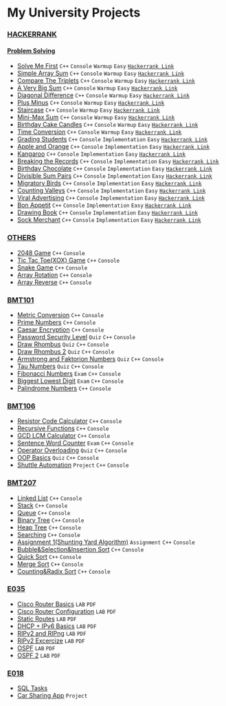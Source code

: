 # My University Projects

### [HACKERRANK](/Hackerrank)

#### [Problem Solving](/Hackerrank)
- [Solve Me First](/Hackerrank/Problem_Solving/Warmup/solve_me_first.cpp) `C++` `Console` `Warmup` `Easy` [`Hackerrank Link`](https://www.hackerrank.com/challenges/solve-me-first) 
- [Simple Array Sum](/Hackerrank/Problem_Solving/Warmup/simple_array_sum.cpp) `C++` `Console` `Warmup` `Easy` [`Hackerrank Link`](https://www.hackerrank.com/challenges/simple-array-sum) 
- [Compare The Triplets](/Hackerrank/Problem_Solving/Warmup/compare_the_triplets.cpp) `C++` `Console` `Warmup` `Easy` [`Hackerrank Link`](https://www.hackerrank.com/challenges/compare-the-triplets) 
- [A Very Big Sum](/Hackerrank/Problem_Solving/Warmup/a_very_big_sum.cpp) `C++` `Console` `Warmup` `Easy` [`Hackerrank Link`](https://www.hackerrank.com/challenges/a-very-big-sum) 
- [Diagonal Difference](/Hackerrank/Problem_Solving/Warmup/diagonal_difference.cpp) `C++` `Console` `Warmup` `Easy` [`Hackerrank Link`](https://www.hackerrank.com/challenges/diagonal-difference) 
- [Plus Minus](/Hackerrank/Problem_Solving/Warmup/plus_minus.cpp) `C++` `Console` `Warmup` `Easy` [`Hackerrank Link`](https://www.hackerrank.com/challenges/plus-minus) 
- [Staircase](/Hackerrank/Problem_Solving/Warmup/staircase.cpp) `C++` `Console` `Warmup` `Easy` [`Hackerrank Link`](https://www.hackerrank.com/challenges/staircase) 
- [Mini-Max Sum](/Hackerrank/Problem_Solving/Warmup/mini-max_sum.cpp) `C++` `Console` `Warmup` `Easy` [`Hackerrank Link`](https://www.hackerrank.com/challenges/mini-max-sum) 
- [Birthday Cake Candles](/Hackerrank/Problem_Solving/Warmup/birthday_cake_candles.cpp) `C++` `Console` `Warmup` `Easy` [`Hackerrank Link`](https://www.hackerrank.com/challenges/birthday-cake-candles) 
- [Time Conversion](/Hackerrank/Problem_Solving/Warmup/time_conversion.cpp) `C++` `Console` `Warmup` `Easy` [`Hackerrank Link`](https://www.hackerrank.com/challenges/time-conversion) 
- [Grading Students](/Hackerrank/Problem_Solving/Implementation/grading_students.cpp) `C++` `Console` `Implementation` `Easy` [`Hackerrank Link`](https://www.hackerrank.com/challenges/grading) 
- [Apple and Orange](/Hackerrank/Problem_Solving/Implementation/apple_and_orange.cpp) `C++` `Console` `Implementation` `Easy` [`Hackerrank Link`](https://www.hackerrank.com/challenges/apple-and-orange) 
- [Kangaroo](/Hackerrank/Problem_Solving/Implementation/kangaroo.cpp) `C++` `Console` `Implementation` `Easy` [`Hackerrank Link`](https://www.hackerrank.com/challenges/kangaroo) 
- [Breaking the Records](/Hackerrank/Problem_Solving/Implementation/breaking_the_records.cpp) `C++` `Console` `Implementation` `Easy` [`Hackerrank Link`](https://www.hackerrank.com/challenges/breaking-best-and-worst-records) 
- [Birthday Chocolate](/Hackerrank/Problem_Solving/Implementation/birthday_chocolate.cpp) `C++` `Console` `Implementation` `Easy` [`Hackerrank Link`](https://www.hackerrank.com/challenges/the-birthday-bar) 
- [Divisible Sum Pairs](/Hackerrank/Problem_Solving/Implementation/divisible_sum_pairs.cpp) `C++` `Console` `Implementation` `Easy` [`Hackerrank Link`](https://www.hackerrank.com/challenges/divisible-sum-pairs) 
- [Migratory Birds](/Hackerrank/Problem_Solving/Implementation/migratory_birds.cpp) `C++` `Console` `Implementation` `Easy` [`Hackerrank Link`](https://www.hackerrank.com/challenges/migratory-birds) 
- [Counting Valleys](/Hackerrank/Problem_Solving/Implementation/counting_valleys.cpp) `C++` `Console` `Implementation` `Easy` [`Hackerrank Link`](https://www.hackerrank.com/challenges/counting-valleys) 
- [Viral Advertising](/Hackerrank/Problem_Solving/Implementation/viral_advertising.cpp) `C++` `Console` `Implementation` `Easy` [`Hackerrank Link`](https://www.hackerrank.com/challenges/strange-advertising) 
- [Bon Appetit](/Hackerrank/Problem_Solving/Implementation/bon_appetit.cpp) `C++` `Console` `Implementation` `Easy` [`Hackerrank Link`](https://www.hackerrank.com/challenges/bon-appetit/problem) 
- [Drawing Book](/Hackerrank/Problem_Solving/Implementation/drawing_book.cpp) `C++` `Console` `Implementation` `Easy` [`Hackerrank Link`](https://www.hackerrank.com/challenges/drawing-book/problem) 
- [Sock Merchant](/Hackerrank/Problem_Solving/Implementation/sock_merchant.cpp) `C++` `Console` `Implementation` `Easy` [`Hackerrank Link`](https://www.hackerrank.com/challenges/sock-merchant/problem) 

### [OTHERS](/Others)
- [2048 Game](/Others/2048_Console) `C++` `Console`
- [Tic Tac Toe(XOX) Game](/Others/XOX_Console) `C++` `Console`
- [Snake Game](/Others/Snake_Console) `C++` `Console`
- [Array Rotation](/Others/Array_Rotation) `C++` `Console`
- [Array Reverse](/Others/Array_Reverse) `C++` `Console`

### [BMT101](/BMT101)
- [Metric Conversion](/BMT101/Metric_Conversion) `C++` `Console`
- [Prime Numbers](/BMT101/Prime_Numbers) `C++` `Console`
- [Caesar Encryption](/BMT101/Caesar_Encryption) `C++` `Console`
- [Password Security Level](/BMT101/Pass_Security_Level) `Quiz` `C++` `Console`
- [Draw Rhombus](/BMT101/Draw_Rhombus) `Quiz` `C++` `Console`
- [Draw Rhombus 2](/BMT101/Draw_Rhombus_2) `Quiz` `C++` `Console`
- [Armstrong and Faktorion Numbers](/BMT101/Armstrong_Faktorion_Numbers) `Quiz` `C++` `Console`
- [Tau Numbers](/BMT101/Tau_Numbers) `Quiz` `C++` `Console`
- [Fibonacci Numbers](/BMT101/Fibonacci_Numbers) `Exam` `C++` `Console`
- [Biggest Lowest Digit](/BMT101/Biggest_Lowest_Digit) `Exam` `C++` `Console`
- [Palindrome Numbers](/BMT101/Palindrome_Numbers)  `C++` `Console`

### [BMT106](/BMT106)
- [Resistor Code Calculator](/BMT106/Resistor_Code_Calculator) `C++` `Console`
- [Recursive Functions](/BMT106/Recursive_Functions) `C++` `Console`
- [GCD LCM Calculator](/BMT106/GCD_LCM_Calculator) `C++` `Console`
- [Sentence Word Counter](/BMT106/Sentence_Word_Counter) `Exam` `C++` `Console`
- [Operator Overloading](/BMT106/Operator_Overloading) `Quiz` `C++` `Console`
- [OOP Basics](/BMT106/OOP_Basics) `Quiz` `C++` `Console`
- [Shuttle Automation](/BMT106/Shuttle_Automation) `Project` `C++` `Console`

### [BMT207](/BMT207)
- [Linked List](/BMT207/Linked_List) `C++` `Console`
- [Stack](/BMT207/Stack) `C++` `Console`
- [Queue](/BMT207/Queue) `C++` `Console`
- [Binary Tree](/BMT207/Binary_Tree) `C++` `Console`
- [Heap Tree](/BMT207/Heap_Tree) `C++` `Console`
- [Searching](/BMT207/Searching) `C++` `Console`
- [Assignment 1(Shunting Yard Algorithm)](/BMT207/Assignment_1) `Assignment` `C++` `Console` 
- [Bubble&Selection&Insertion Sort](/BMT207/Bubble&Selection&Insertion_Sort) `C++` `Console`
- [Quick Sort](/BMT207/Quick_Sort) `C++` `Console`
- [Merge Sort](/BMT207/Merge_Sort) `C++` `Console`
- [Counting&Radix Sort](/BMT207/Counting&Radix_Sort) `C++` `Console`

### [E035](/E035)
- [Cisco Router Basics](/E035/L1.pdf) `LAB` `PDF`
- [Cisco Router Configuration](/E035/L2.pdf) `LAB` `PDF`
- [Static Routes](/E035/L3.pdf) `LAB` `PDF`
- [DHCP + IPv6 Basics](/E035/L4.pdf) `LAB` `PDF`
- [RIPv2 and RIPng](/E035/L5.pdf) `LAB` `PDF`
- [RIPv2 Excercize](/E035/L5A.pdf) `LAB` `PDF`
- [OSPF](/E035/L6.pdf) `LAB` `PDF`
- [OSPF 2](/E035/L7.pdf) `LAB` `PDF`

### [E018](/E018)
- [SQL Tasks](/E018/SQL_Tasks)
- [Car Sharing App](/E018/Car_Sharing) `Project`